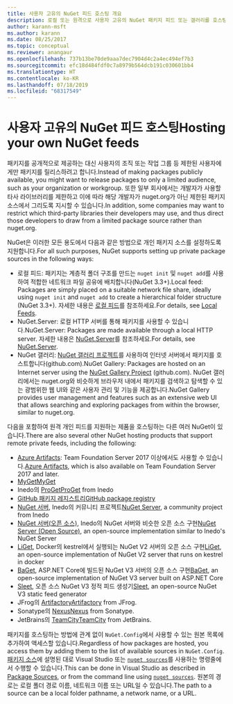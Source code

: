 ```yaml
---
title: 사용자 고유의 NuGet 피드 호스팅 개요
description: 로컬 또는 원격으로 사용자 고유의 NuGet 패키지 피드 또는 갤러리를 호스팅하기 위한 개요입니다.
author: karann-msft
ms.author: karann
ms.date: 08/25/2017
ms.topic: conceptual
ms.reviewer: anangaur
ms.openlocfilehash: 737b13be70de9aaa7dec7904d4c2a4ec494ef7b3
ms.sourcegitcommit: efc18d484fdf0c7a8979b564dcb191c030601bb4
ms.translationtype: HT
ms.contentlocale: ko-KR
ms.lasthandoff: 07/18/2019
ms.locfileid: "68317549"
---
```

# <a name="hosting-your-own-nuget-feeds"></a><span data-ttu-id="b5038-103">사용자 고유의 NuGet 피드 호스팅</span><span class="sxs-lookup"><span data-stu-id="b5038-103">Hosting your own NuGet feeds</span></span>

<span data-ttu-id="b5038-104">패키지를 공개적으로 제공하는 대신 사용자의 조직 또는 작업 그룹 등 제한된 사용자에게만 패키지를 릴리스하려고 합니다.</span><span class="sxs-lookup"><span data-stu-id="b5038-104">Instead of making packages publicly available, you might want to release packages to only a limited audience, such as your organization or workgroup.</span></span> <span data-ttu-id="b5038-105">또한 일부 회사에서는 개발자가 사용할 타사 라이브러리를 제한하고 이에 따라 해당 개발자가 nuget.org가 아닌 제한된 패키지 소스에서 그리도록 지시할 수 있습니다.</span><span class="sxs-lookup"><span data-stu-id="b5038-105">In addition, some companies may want to restrict which third-party libraries their developers may use, and thus direct those developers to draw from a limited package source rather than nuget.org.</span></span>

<span data-ttu-id="b5038-106">NuGet은 이러한 모든 용도에서 다음과 같은 방법으로 개인 패키지 소스를 설정하도록 지원합니다.</span><span class="sxs-lookup"><span data-stu-id="b5038-106">For all such purposes, NuGet supports setting up private package sources in the following ways:</span></span>

- <span data-ttu-id="b5038-107">로컬 피드: 패키지는 계층적 폴더 구조를 만드는 `nuget init` 및 `nuget add`를 사용하여 적합한 네트워크 파일 공유에 배치합니다(NuGet 3.3+).</span><span class="sxs-lookup"><span data-stu-id="b5038-107">Local feed: Packages are simply placed on a suitable network file share, ideally using `nuget init` and `nuget add` to create a hierarchical folder structure (NuGet 3.3+).</span></span> <span data-ttu-id="b5038-108">자세한 내용은 [로컬 피드](../hosting-packages/local-feeds.md)를 참조하세요.</span><span class="sxs-lookup"><span data-stu-id="b5038-108">For details, see [Local Feeds](../hosting-packages/local-feeds.md).</span></span>
- <span data-ttu-id="b5038-109">NuGet.Server: 로컬 HTTP 서버를 통해 패키지를 사용할 수 있습니다.</span><span class="sxs-lookup"><span data-stu-id="b5038-109">NuGet.Server: Packages are made available through a local HTTP server.</span></span> <span data-ttu-id="b5038-110">자세한 내용은 [NuGet.Server](../hosting-packages/nuget-server.md)를 참조하세요.</span><span class="sxs-lookup"><span data-stu-id="b5038-110">For details, see [NuGet.Server](../hosting-packages/nuget-server.md).</span></span>
- <span data-ttu-id="b5038-111">NuGet 갤러리: [NuGet 갤러리 프로젝트](https://github.com/NuGet/NuGetGallery#build-and-run-the-gallery-in-arbitrary-number-easy-steps)를 사용하여 인터넷 서버에서 패키지를 호스트합니다(github.com).</span><span class="sxs-lookup"><span data-stu-id="b5038-111">NuGet Gallery: Packages are hosted on an Internet server using the [NuGet Gallery Project](https://github.com/NuGet/NuGetGallery#build-and-run-the-gallery-in-arbitrary-number-easy-steps) (github.com).</span></span> <span data-ttu-id="b5038-112">NuGet 갤러리에서는 nuget.org와 비슷하게 브라우저 내에서 패키지를 검색하고 탐색할 수 있는 광범위한 웹 UI와 같은 사용자 관리 및 기능을 제공합니다.</span><span class="sxs-lookup"><span data-stu-id="b5038-112">NuGet Gallery provides user management and features such as an extensive web UI that allows searching and exploring packages from within the browser, similar to nuget.org.</span></span>

<span data-ttu-id="b5038-113">다음을 포함하여 원격 개인 피드를 지원하는 제품을 호스팅하는 다른 여러 NuGet이 있습니다.</span><span class="sxs-lookup"><span data-stu-id="b5038-113">There are also several other NuGet hosting products that support remote private feeds, including the following:</span></span>

- <span data-ttu-id="b5038-114">[Azure Artifacts](https://www.visualstudio.com/docs/package/nuget/publish): Team Foundation Server 2017 이상에서도 사용할 수 있습니다.</span><span class="sxs-lookup"><span data-stu-id="b5038-114">[Azure Artifacts](https://www.visualstudio.com/docs/package/nuget/publish), which is also available on Team Foundation Server 2017 and later.</span></span>
- [<span data-ttu-id="b5038-115">MyGet</span><span class="sxs-lookup"><span data-stu-id="b5038-115">MyGet</span></span>](http://myget.org)
- <span data-ttu-id="b5038-116">Inedo의 [ProGet](http://inedo.com/proget)</span><span class="sxs-lookup"><span data-stu-id="b5038-116">[ProGet](http://inedo.com/proget) from Inedo</span></span>
- [<span data-ttu-id="b5038-117">GitHub 패키지 레지스트리</span><span class="sxs-lookup"><span data-stu-id="b5038-117">GitHub package registry</span></span>](https://help.github.com/articles/configuring-nuget-for-use-with-github-package-registry)
- <span data-ttu-id="b5038-118">[NuGet 서버](http://nugetserver.net/), Inedo의 커뮤니티 프로젝트</span><span class="sxs-lookup"><span data-stu-id="b5038-118">[NuGet Server](http://nugetserver.net/), a community project from Inedo</span></span>
- <span data-ttu-id="b5038-119">[NuGet 서버(오픈 소스)](http://nuget-server.net), Inedo의 NuGet 서버와 비슷한 오픈 소스 구현</span><span class="sxs-lookup"><span data-stu-id="b5038-119">[NuGet Server (Open Source)](http://nuget-server.net), an open-source implementation similar to Inedo's NuGet Server</span></span>
- <span data-ttu-id="b5038-120">[LiGet](https://github.com/ai-traders/liget), Docker의 kestrel에서 실행되는 NuGet V2 서버의 오픈 소스 구현</span><span class="sxs-lookup"><span data-stu-id="b5038-120">[LiGet](https://github.com/ai-traders/liget), an open-source implementation of NuGet V2 server that runs on kestrel in docker</span></span>
- <span data-ttu-id="b5038-121">[BaGet](https://github.com/loic-sharma/BaGet), ASP.NET Core에 빌드된 NuGet V3 서버의 오픈 소스 구현</span><span class="sxs-lookup"><span data-stu-id="b5038-121">[BaGet](https://github.com/loic-sharma/BaGet), an open-source implementation of NuGet V3 server built on ASP.NET Core</span></span>
- <span data-ttu-id="b5038-122">[Sleet](https://github.com/emgarten/sleet), 오픈 소스 NuGet V3 정적 피드 생성기</span><span class="sxs-lookup"><span data-stu-id="b5038-122">[Sleet](https://github.com/emgarten/sleet), an open-source NuGet V3 static feed generator</span></span>
- <span data-ttu-id="b5038-123">JFrog의 [Artifactory](https://www.jfrog.com/artifactory/)</span><span class="sxs-lookup"><span data-stu-id="b5038-123">[Artifactory](https://www.jfrog.com/artifactory/) from JFrog.</span></span>
- <span data-ttu-id="b5038-124">Sonatype의 [Nexus](http://www.sonatype.org/nexus/)</span><span class="sxs-lookup"><span data-stu-id="b5038-124">[Nexus](http://www.sonatype.org/nexus/) from Sonatype.</span></span>
- <span data-ttu-id="b5038-125">JetBrains의 [TeamCity](https://www.jetbrains.com/teamcity/)</span><span class="sxs-lookup"><span data-stu-id="b5038-125">[TeamCity](https://www.jetbrains.com/teamcity/) from JetBrains.</span></span>

<span data-ttu-id="b5038-126">패키지를 호스팅하는 방법에 관계 없이 `NuGet.Config`에서 사용할 수 있는 원본 목록에 추가하여 액세스할 있습니다.</span><span class="sxs-lookup"><span data-stu-id="b5038-126">Regardless of how packages are hosted, you access them by adding them to the list of available sources in `NuGet.Config`.</span></span> <span data-ttu-id="b5038-127">[패키지 소스](../consume-packages/install-use-packages-visual-studio.md#package-sources)에 설명된 대로 Visual Studio 또는 [`nuget sources`](../reference/cli-reference/cli-ref-sources.md)를 사용하는 명령줄에서 수행할 수 있습니다.</span><span class="sxs-lookup"><span data-stu-id="b5038-127">This can be done in Visual Studio as described in [Package Sources](../consume-packages/install-use-packages-visual-studio.md#package-sources), or from the command line using [`nuget sources`](../reference/cli-reference/cli-ref-sources.md).</span></span> <span data-ttu-id="b5038-128">원본의 경로는 로컬 폴더 경로 이름, 네트워크 이름 또는 URL일 수 있습니다.</span><span class="sxs-lookup"><span data-stu-id="b5038-128">The path to a source can be a local folder pathname, a network name, or a URL.</span></span>
